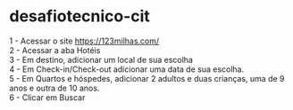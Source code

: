 # desafiotecnico-cit

1 - Acessar o site https://123milhas.com/ <br>
2 - Acessar a aba Hotéis<br>
3 - Em destino, adicionar um local de sua escolha<br>
4 - Em Check-in/Check-out adicionar uma data de sua escolha.<br>
5 - Em Quartos e hóspedes, adicionar 2 adultos e duas crianças, uma de 9 anos e outra de 10 anos.<br>
6 - Clicar em Buscar<br>
